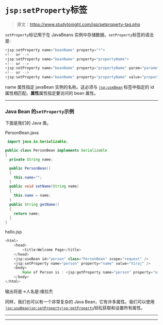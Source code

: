 # `jsp:setProperty`标签

> 原文：<https://www.studytonight.com/jsp/setproperty-tag.php>

`setProperty`标记用于在 JavaBeans 实例中存储数据。`setProperty`标签的语法是:

```java
<jsp:setProperty name="beanName" property="*">
<!-- or -->
<jsp:setProperty name="beanName" property="propertyName">
<!-- or -->
<jsp:setProperty name="beanName" property="propertyName" param="parameterName">
<!-- or -->
<jsp:setProperty name="beanName" property="propertyName" value="propertyValue"> 
```

name 属性指定 javaBean 实例的名称。这必须与 [`jsp:useBean`](usebean-tag.php) 标签中指定的 id 属性相匹配。**属性**属性指定要访问的 bean 属性。

* * *

### Java Bean 的`setProperty`示例

下面是我们的 Java 类。

PersonBean.java

```java
 import java.io.Serializable;

public class PersonBean implements Serializable
{
  private String name;

  public PersonBean()
  {
    this.name="";
  }
  public void setName(String name)
  {
    this.name = name;
  }
  public String getName()
  {
    return name;
  }
} 
```

hello.jsp

```java
<html>
    <head>
        <title>Welcome Page</title>
    </head>
    <jsp:useBean id="person" class="PersonBean" scope="request" />
    <jsp:setProperty name="person" property="name" value="Viraj" />
    <body>
        Name of Person is : <jsp:getProperty name="person" property="name" />
    </body>
</html> 
```

输出将是→人名是:维拉杰

同样，我们也可以有一个非常复杂的 Java Bean，它有许多属性。我们可以使用[`jsp:useBean`](usebean-tag.php)[`jsp:setProperty`](setproperty-tag.php)[`jsp:getProperty`](getproperty-tag.php)轻松获取和设置所有属性。

* * *

* * *